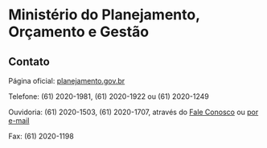 Ministério do Planejamento, Orçamento e Gestão
====

Contato
----

Página oficial: [planejamento.gov.br](http://planejamento.gov.br/)

Telefone: (61) 2020-1981, (61) 2020-1922 ou (61) 2020-1249

Ouvidoria: (61) 2020-1503, (61) 2020-1707, através do [Fale Conosco][FALE] ou [por e-mail][EMAIL]

Fax: (61) 2020-1198

[FALE]:http://planejamento.gov.br/faleconosco.asp?index=mp
[EMAIL]:mailto:ouvidoriadoservidor@planejamento.gov.br


<script type="application/ld+json">
{ "@context" : "http://schema.org",
  "@type" : "GovernmentOrganization",
  "name": "Ministério do Planejamento, Orçamento e Gestão",
  "url" : "http://planejamento.gov.br",
  "contactPoint" : [
    {
      "@type": "ContactPoint",
      "telephone" : "+55 61 2020-1981",
      "faxNumber" : "+55 61 2020-1198",
      "url": "https://www.ouvidoriadoservidor.gov.br/sisouvidorMP/autoatendimento/cadastro/formularioMensagem.jsp",
      "contactType" : "customer service"
    }]}
</script>